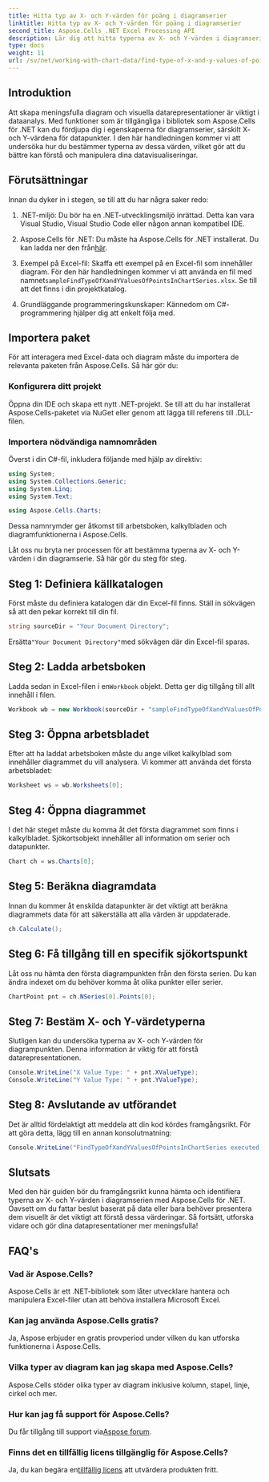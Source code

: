 ```yaml
---
title: Hitta typ av X- och Y-värden för poäng i diagramserier
linktitle: Hitta typ av X- och Y-värden för poäng i diagramserier
second_title: Aspose.Cells .NET Excel Processing API
description: Lär dig att hitta typerna av X- och Y-värden i diagramserier med Aspose.Cells för .NET med denna detaljerade, lätta att följa guide.
type: docs
weight: 11
url: /sv/net/working-with-chart-data/find-type-of-x-and-y-values-of-points-in-chart-series/
---
```

## Introduktion

Att skapa meningsfulla diagram och visuella datarepresentationer är viktigt i dataanalys. Med funktioner som är tillgängliga i bibliotek som Aspose.Cells för .NET kan du fördjupa dig i egenskaperna för diagramserier, särskilt X- och Y-värdena för datapunkter. I den här handledningen kommer vi att undersöka hur du bestämmer typerna av dessa värden, vilket gör att du bättre kan förstå och manipulera dina datavisualiseringar.

## Förutsättningar

Innan du dyker in i stegen, se till att du har några saker redo:

1. .NET-miljö: Du bör ha en .NET-utvecklingsmiljö inrättad. Detta kan vara Visual Studio, Visual Studio Code eller någon annan kompatibel IDE.
   
2.  Aspose.Cells för .NET: Du måste ha Aspose.Cells för .NET installerat. Du kan ladda ner den från[här](https://releases.aspose.com/cells/net/).

3. Exempel på Excel-fil: Skaffa ett exempel på en Excel-fil som innehåller diagram. För den här handledningen kommer vi att använda en fil med namnet`sampleFindTypeOfXandYValuesOfPointsInChartSeries.xlsx`. Se till att det finns i din projektkatalog.

4. Grundläggande programmeringskunskaper: Kännedom om C#-programmering hjälper dig att enkelt följa med.

## Importera paket

För att interagera med Excel-data och diagram måste du importera de relevanta paketen från Aspose.Cells. Så här gör du:

### Konfigurera ditt projekt

Öppna din IDE och skapa ett nytt .NET-projekt. Se till att du har installerat Aspose.Cells-paketet via NuGet eller genom att lägga till referens till .DLL-filen.

### Importera nödvändiga namnområden

Överst i din C#-fil, inkludera följande med hjälp av direktiv:

```csharp
using System;
using System.Collections.Generic;
using System.Linq;
using System.Text;

using Aspose.Cells.Charts;
```

Dessa namnrymder ger åtkomst till arbetsboken, kalkylbladen och diagramfunktionerna i Aspose.Cells.

Låt oss nu bryta ner processen för att bestämma typerna av X- och Y-värden i din diagramserie. Så här gör du steg för steg.

## Steg 1: Definiera källkatalogen

Först måste du definiera katalogen där din Excel-fil finns. Ställ in sökvägen så att den pekar korrekt till din fil.

```csharp
string sourceDir = "Your Document Directory";
```

 Ersätta`"Your Document Directory"`med sökvägen där din Excel-fil sparas.

## Steg 2: Ladda arbetsboken

 Ladda sedan in Excel-filen i en`Workbook` objekt. Detta ger dig tillgång till allt innehåll i filen.

```csharp
Workbook wb = new Workbook(sourceDir + "sampleFindTypeOfXandYValuesOfPointsInChartSeries.xlsx");
```

## Steg 3: Öppna arbetsbladet

Efter att ha laddat arbetsboken måste du ange vilket kalkylblad som innehåller diagrammet du vill analysera. Vi kommer att använda det första arbetsbladet:

```csharp
Worksheet ws = wb.Worksheets[0];
```

## Steg 4: Öppna diagrammet

I det här steget måste du komma åt det första diagrammet som finns i kalkylbladet. Sjökortsobjekt innehåller all information om serier och datapunkter.

```csharp
Chart ch = ws.Charts[0];
```

## Steg 5: Beräkna diagramdata

Innan du kommer åt enskilda datapunkter är det viktigt att beräkna diagrammets data för att säkerställa att alla värden är uppdaterade.

```csharp
ch.Calculate();
```

## Steg 6: Få tillgång till en specifik sjökortspunkt

Låt oss nu hämta den första diagrampunkten från den första serien. Du kan ändra indexet om du behöver komma åt olika punkter eller serier.

```csharp
ChartPoint pnt = ch.NSeries[0].Points[0];
```

## Steg 7: Bestäm X- och Y-värdetyperna

Slutligen kan du undersöka typerna av X- och Y-värden för diagrampunkten. Denna information är viktig för att förstå datarepresentationen.

```csharp
Console.WriteLine("X Value Type: " + pnt.XValueType);
Console.WriteLine("Y Value Type: " + pnt.YValueType);
```

## Steg 8: Avslutande av utförandet

Det är alltid fördelaktigt att meddela att din kod kördes framgångsrikt. För att göra detta, lägg till en annan konsolutmatning:

```csharp
Console.WriteLine("FindTypeOfXandYValuesOfPointsInChartSeries executed successfully.");
```

## Slutsats

Med den här guiden bör du framgångsrikt kunna hämta och identifiera typerna av X- och Y-värden i diagramserien med Aspose.Cells för .NET. Oavsett om du fattar beslut baserat på data eller bara behöver presentera dem visuellt är det viktigt att förstå dessa värderingar. Så fortsätt, utforska vidare och gör dina datapresentationer mer meningsfulla!

## FAQ's

### Vad är Aspose.Cells?
Aspose.Cells är ett .NET-bibliotek som låter utvecklare hantera och manipulera Excel-filer utan att behöva installera Microsoft Excel.

### Kan jag använda Aspose.Cells gratis?
Ja, Aspose erbjuder en gratis provperiod under vilken du kan utforska funktionerna i Aspose.Cells.

### Vilka typer av diagram kan jag skapa med Aspose.Cells?
Aspose.Cells stöder olika typer av diagram inklusive kolumn, stapel, linje, cirkel och mer.

### Hur kan jag få support för Aspose.Cells?
 Du får tillgång till support via[Aspose forum](https://forum.aspose.com/c/cells/9).

### Finns det en tillfällig licens tillgänglig för Aspose.Cells?
 Ja, du kan begära en[tillfällig licens](https://purchase.aspose.com/temporary-license/) att utvärdera produkten fritt.